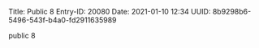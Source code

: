 Title: Public 8
Entry-ID: 20080
Date: 2021-01-10 12:34
UUID: 8b9298b6-5496-543f-b4a0-fd2911635989

public 8
